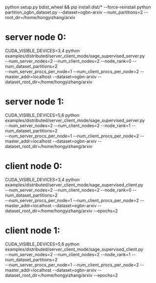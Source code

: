 python setup.py bdist_wheel && pip install dist/* --force-reinstall
python partition_ogbn_dataset.py --dataset=ogbn-arxiv --num_partitions=2 --root_dir=/home/hongyizhang/arxiv
# server node 0:
CUDA_VISIBLE_DEVICES=3,4 python examples/distributed/server_client_mode/sage_supervised_server.py \
  --num_server_nodes=2 --num_client_nodes=2 --node_rank=0 --num_dataset_partitions=2 \
  --num_server_procs_per_node=1 --num_client_procs_per_node=2 --master_addr=localhost --dataset=ogbn-arxiv --dataset_root_dir=/home/hongyizhang/arxiv 

# server node 1:
CUDA_VISIBLE_DEVICES=5,6 python examples/distributed/server_client_mode/sage_supervised_server.py \
  --num_server_nodes=2 --num_client_nodes=2 --node_rank=1 --num_dataset_partitions=2 \
  --num_server_procs_per_node=1 --num_client_procs_per_node=2 --master_addr=localhost --dataset=ogbn-arxiv --dataset_root_dir=/home/hongyizhang/arxiv

# client node 0:
CUDA_VISIBLE_DEVICES=3,4 python examples/distributed/server_client_mode/sage_supervised_client.py \
  --num_server_nodes=2 --num_client_nodes=2 --node_rank=0 --num_dataset_partitions=2 \
  --num_server_procs_per_node=1 --num_client_procs_per_node=2 --master_addr=localhost --dataset=ogbn-arxiv --dataset_root_dir=/home/hongyizhang/arxiv --epochs=2

# client node 1:
CUDA_VISIBLE_DEVICES=5,6 python examples/distributed/server_client_mode/sage_supervised_client.py \
  --num_server_nodes=2 --num_client_nodes=2 --node_rank=1 --num_dataset_partitions=2 \
  --num_server_procs_per_node=1 --num_client_procs_per_node=2 --master_addr=localhost --dataset=ogbn-arxiv --dataset_root_dir=/home/hongyizhang/arxiv --epochs=2